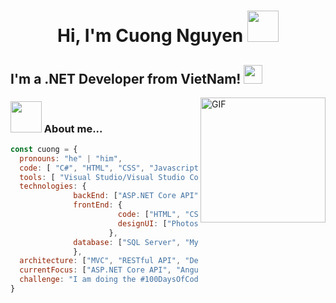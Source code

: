 <h1 align="center"> Hi, I'm Cuong Nguyen <img src="https://media.giphy.com/media/mGcNjsfWAjY5AEZNw6/giphy.gif" width="50"></h1>
  
## I'm a .NET Developer from VietNam! <img src="https://media.giphy.com/media/WUlplcMpOCEmTGBtBW/giphy.gif" width="30"> 


  <img align="right" alt="GIF" src="https://camo.githubusercontent.com/2309797487e5e969659a3b545c96151807b04120a9cc2985f632ec94ba00c9f3/68747470733a2f2f6d656469612e67697068792e636f6d2f6d656469612f53576f536b4e36447854737a71494b4571762f67697068792e676966"  height="200" />

### <img src="https://media.giphy.com/media/VgCDAzcKvsR6OM0uWg/giphy.gif" width="50"> About me...   
```javascript
const cuong = {
  pronouns: "he" | "him",
  code: [ "C#", "HTML", "CSS", "Javascript", "SQL"],
  tools: [ "Visual Studio/Visual Studio Code", "Git - GitHub/GitLab", "Notepad++", "SQL Server" ],
  technologies: {
              backEnd: ["ASP.NET Core API", "ASP.NET Core MVC"],
              frontEnd: {
                        code: ["HTML", "CSS", "JAVASCRIPT", "JQUERY", "ANGULAR", "KENDO UI"],
                        designUI: ["Photoshop", "Illustrator", "Figma"]
                      },
              database: ["SQL Server", "MySQL", "Oracle"]
              },
  architecture: ["MVC", "RESTful API", "Design System Pattern"],
  currentFocus: ["ASP.NET Core API", "Angular", "Design UI"],
  challenge: "I am doing the #100DaysOfCode challenge focused on Angular"
}
```
<!-- ## Unit Testing

It's **mandatory** to test all your code against different scenarios to.

You don't want to hear complaints from your clients or bosses,.

You don't want to hear complaints from your clients or bosses,.

You don't want to hear complaints from your clients or bosses,.
-->








